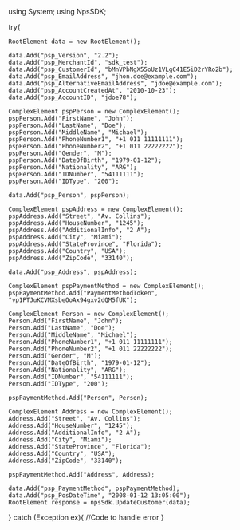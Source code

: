 using System;
using NpsSDK;

try{

    RootElement data = new RootElement();

    data.Add("psp_Version", "2.2");
    data.Add("psp_MerchantId", "sdk_test");
    data.Add("psp_CustomerId", "bMnVPbNgX55oUz1VLgC41E5iD2rYRo2b");
    data.Add("psp_EmailAddress", "jhon.doe@example.com");
    data.Add("psp_AlternativeEmailAddress", "jdoe@example.com");
    data.Add("psp_AccountCreatedAt", "2010-10-23");
    data.Add("psp_AccountID", "jdoe78");

    ComplexElement pspPerson = new ComplexElement();
    pspPerson.Add("FirstName", "John");
    pspPerson.Add("LastName", "Doe");
    pspPerson.Add("MiddleName", "Michael");
    pspPerson.Add("PhoneNumber1", "+1 011 11111111");
    pspPerson.Add("PhoneNumber2", "+1 011 22222222");
    pspPerson.Add("Gender", "M");
    pspPerson.Add("DateOfBirth", "1979-01-12");
    pspPerson.Add("Nationality", "ARG");
    pspPerson.Add("IDNumber", "54111111");
    pspPerson.Add("IDType", "200");

    data.Add("psp_Person", pspPerson);

    ComplexElement pspAddress = new ComplexElement();
    pspAddress.Add("Street", "Av. Collins");
    pspAddress.Add("HouseNumber", "1245");
    pspAddress.Add("AdditionalInfo", "2 A");
    pspAddress.Add("City", "Miami");
    pspAddress.Add("StateProvince", "Florida");
    pspAddress.Add("Country", "USA");
    pspAddress.Add("ZipCode", "33140");

    data.Add("psp_Address", pspAddress);

    ComplexElement pspPaymentMethod = new ComplexElement();
    pspPaymentMethod.Add("PaymentMethodToken", "vp1PTJuKCVMXsbeOoAx94gxv2dQM5fUK");

    ComplexElement Person = new ComplexElement();
    Person.Add("FirstName", "John");
    Person.Add("LastName", "Doe");
    Person.Add("MiddleName", "Michael");
    Person.Add("PhoneNumber1", "+1 011 11111111");
    Person.Add("PhoneNumber2", "+1 011 22222222");
    Person.Add("Gender", "M");
    Person.Add("DateOfBirth", "1979-01-12");
    Person.Add("Nationality", "ARG");
    Person.Add("IDNumber", "54111111");
    Person.Add("IDType", "200");

    pspPaymentMethod.Add("Person", Person);

    ComplexElement Address = new ComplexElement();
    Address.Add("Street", "Av. Collins");
    Address.Add("HouseNumber", "1245");
    Address.Add("AdditionalInfo", "2 A");
    Address.Add("City", "Miami");
    Address.Add("StateProvince", "Florida");
    Address.Add("Country", "USA");
    Address.Add("ZipCode", "33140");

    pspPaymentMethod.Add("Address", Address);

    data.Add("psp_PaymentMethod", pspPaymentMethod);
    data.Add("psp_PosDateTime", "2008-01-12 13:05:00");
    RootElement response = npsSdk.UpdateCustomer(data);

}
catch (Exception ex){
    //Code to handle error
}


